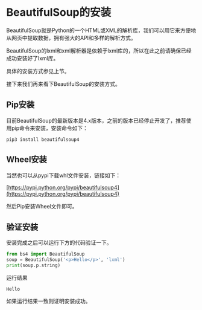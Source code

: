 # BeautifulSoup的安装

BeautifulSoup就是Python的一个HTML或XML的解析库，我们可以用它来方便地从网页中提取数据，拥有强大的API和多样的解析方式。

BeautifulSoup的lxml和xml解析器是依赖于lxml库的，所以在此之前请确保已经成功安装好了lxml库。

具体的安装方式参见上节。

接下来我们再来看下BeautifulSoup的安装方式。

## Pip安装

目前BeautifulSoup的最新版本是4.x版本，之前的版本已经停止开发了，推荐使用pip命令来安装，安装命令如下：

```
pip3 install beautifulsoup4
```

## Wheel安装

当然也可以从pypi下载whl文件安装，链接如下：

[https://pypi.python.org/pypi/beautifulsoup4](https://pypi.python.org/pypi/beautifulsoup4)

然后Pip安装Wheel文件即可。

## 验证安装

安装完成之后可以运行下方的代码验证一下。

```python
from bs4 import BeautifulSoup
soup = BeautifulSoup('<p>Hello</p>', 'lxml')
print(soup.p.string)
```

运行结果

```
Hello
```

如果运行结果一致则证明安装成功。
